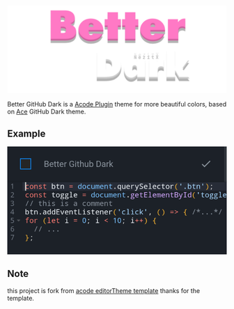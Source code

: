 ![image](/assets/better-githubdark-logo.png)

Better GitHub Dark is a [Acode Plugin](https://acode.app/plugin-docs/) theme for more beautiful colors, based on [Ace](https://ace.c9.io/) GitHub Dark theme.

## Example
![image](/assets/example.png)

## Note
this project is fork from [acode editorTheme template](https://github.com/legendSabbir/acode-editorTheme-template/) thanks for the template.